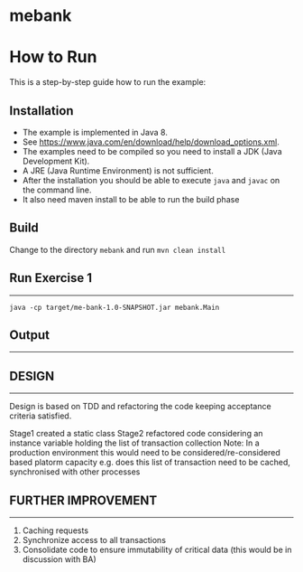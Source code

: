 # mebank


# How to Run

This is a step-by-step guide how to run the example:

## Installation

* The example is implemented in Java 8. 
* See    https://www.java.com/en/download/help/download_options.xml. 
*  The  examples need to be compiled so you need to install a JDK (Java Development Kit). 
*  A JRE (Java Runtime Environment) is not   sufficient. 
*  After the installation you should be able to execute   `java` and `javac` on the command line.
*  It also need maven install to be able to run the build phase
   
## Build

Change to the directory `mebank` and run `mvn clean install` 

## Run Exercise 1 
------------------
    java -cp target/me-bank-1.0-SNAPSHOT.jar mebank.Main
    
## Output 
---------
    
    
    
## DESIGN 
---------
Design is based on TDD and refactoring the code keeping acceptance criteria satisfied.

Stage1 created a static class
Stage2 refactored code considering an instance variable holding the list of transaction collection
Note: In a production environment this would need to be considered/re-considered based platorm capacity 
e.g. does this list of transaction need to be cached, synchronised with other processes 

## FURTHER IMPROVEMENT
----------------------

1) Caching requests
2) Synchronize access to all transactions
3) Consolidate code to ensure immutability of critical data (this would be in discussion with BA)
